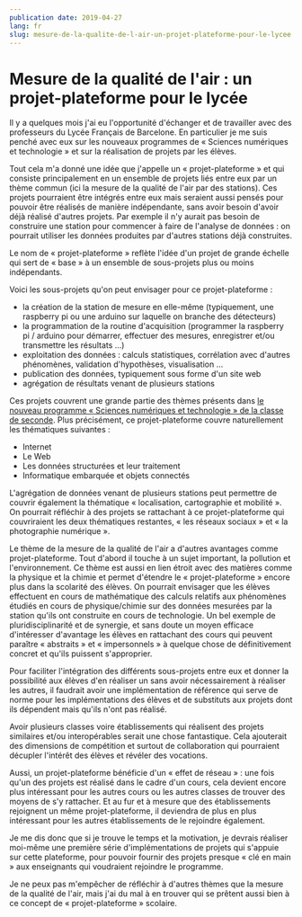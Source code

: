 ```yaml
---
publication date: 2019-04-27
lang: fr
slug: mesure-de-la-qualite-de-l-air-un-projet-plateforme-pour-le-lycee
---
```


# Mesure de la qualité de l'air : un projet-plateforme pour le lycée

Il y a quelques mois j'ai eu l'opportunité d'échanger et de travailler avec des professeurs du Lycée Français de Barcelone. En particulier je me suis penché avec eux sur les nouveaux programmes de « Sciences numériques et technologie » et sur la réalisation de projets par les élèves.

Tout cela m'a donné une idée que j'appelle un « projet-plateforme » et qui consiste principalement en un ensemble de projets liés entre eux par un thème commun (ici la mesure de la qualité de l'air par des stations). Ces projets pourraient être intégrés entre eux mais seraient aussi pensés pour pouvoir être réalisés de manière indépendante, sans avoir besoin d'avoir déjà réalisé d'autres projets. Par exemple il n'y aurait pas besoin de construire une station pour commencer à faire de l'analyse de données : on pourrait utiliser les données produites par d'autres stations déjà construites.

Le nom de « projet-plateforme » reflète l'idée d'un projet de grande échelle qui sert de « base » à un ensemble de sous-projets plus ou moins indépendants.

Voici les sous-projets qu'on peut envisager pour ce projet-plateforme :

- la création de la station de mesure en elle-même (typiquement, une raspberry pi ou une arduino sur laquelle on branche des détecteurs)
- la programmation de la routine d'acquisition (programmer la raspberry pi / arduino pour démarrer, effectuer des mesures, enregistrer et/ou transmettre les résultats ...)
- exploitation des données : calculs statistiques, corrélation avec d'autres phénomènes, validation d'hypothèses, visualisation ...
- publication des données, typiquement sous forme d'un site web
- agrégation de résultats venant de plusieurs stations

Ces projets couvrent une grande partie des thèmes présents dans [le nouveau programme « Sciences numériques et technologie » de la classe de seconde][prog-seconde]. Plus précisément, ce projet-plateforme couvre naturellement les thématiques suivantes :

- Internet
- Le Web
- Les données structurées et leur traitement
- Informatique embarquée et objets connectés

L'agrégation de données venant de plusieurs stations peut permettre de couvrir également la thématique « localisation, cartographie et mobilité ». On pourrait réfléchir à des projets se rattachant à ce projet-plateforme qui couvriraient les deux thématiques restantes, « les réseaux sociaux » et « la photographie numérique ».

[prog-seconde]: https://cache.media.education.gouv.fr/file/SP1-MEN-22-1-2019/08/5/spe641_annexe_1063085.pdf

Le thème de la mesure de la qualité de l'air a d'autres avantages comme projet-plateforme. Tout d'abord il touche à un sujet important, la pollution et l'environnement. Ce thème est aussi en lien étroit avec des matières comme la physique et la chimie et permet d'étendre le « projet-plateforme » encore plus dans la scolarité des élèves. On pourrait envisager que les élèves effectuent en cours de mathématique des calculs relatifs aux phénomènes étudiés en cours de physique/chimie sur des données mesurées par la station qu'ils ont construite en cours de technologie. Un bel exemple de pluridisciplinarité et de synergie, et sans doute un moyen efficace d'intéresser d'avantage les élèves en rattachant des cours qui peuvent paraître « abstraits » et « impersonnels » à quelque chose de définitivement concret et qu'ils puissent s'approprier.

Pour faciliter l'intégration des différents sous-projets entre eux et donner la possibilité aux élèves d'en réaliser un sans avoir nécessairement à réaliser les autres, il faudrait avoir une implémentation de référence qui serve de norme pour les implémentations des élèves et de substituts aux projets dont ils dépendent mais qu'ils n'ont pas réalisé.

Avoir plusieurs classes voire établissements qui réalisent des projets similaires et/ou interopérables serait une chose fantastique. Cela ajouterait des dimensions de compétition et surtout de collaboration qui pourraient décupler l'intérêt des élèves et révéler des vocations.

Aussi, un projet-plateforme bénéficie d'un « effet de réseau » : une fois qu'un des projets est réalisé dans le cadre d'un cours, cela devient encore plus intéressant pour les autres cours ou les autres classes de trouver des moyens de s'y rattacher. Et au fur et à mesure que des établissements rejoignent un même projet-plateforme, il deviendra de plus en plus intéressant pour les autres établissements de le rejoindre également.

Je me dis donc que si je trouve le temps et la motivation, je devrais réaliser moi-même une première série d'implémentations de projets qui s'appuie sur cette plateforme, pour pouvoir fournir des projets presque « clé en main » aux enseignants qui voudraient rejoindre le programme.

Je ne peux pas m'empêcher de réfléchir à d'autres thèmes que la mesure de la qualité de l'air, mais j'ai du mal à en trouver qui se prêtent aussi bien à ce concept de « projet-plateforme » scolaire.
